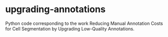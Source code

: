 # upgrading-annotations
Python code corresponding to the work Reducing Manual Annotation Costs for Cell Segmentation by Upgrading Low-Quality Annotations.
